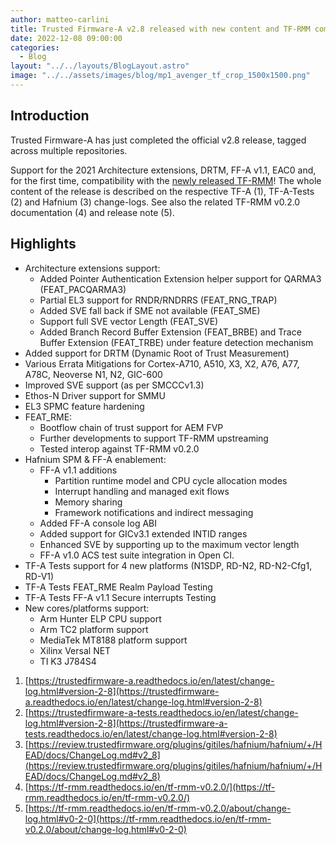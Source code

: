```yaml
---
author: matteo-carlini
title: Trusted Firmware-A v2.8 released with new content and TF-RMM compatibility!
date: 2022-12-08 09:00:00
categories:
  - Blog
layout: "../../layouts/BlogLayout.astro"
image: "../../assets/images/blog/mp1_avenger_tf_crop_1500x1500.png"
---
```


## Introduction

Trusted Firmware-A has just completed the official v2.8 release, tagged across multiple repositories.

Support for the 2021 Architecture extensions, DRTM, FF-A v1.1, EAC0 and, for the first time, compatibility with the [newly released TF-RMM](https://www.webwire.com/ViewPressRel.asp?aId=297328)!
The whole content of the release is described on the respective TF-A (1), TF-A-Tests (2) and Hafnium (3) change-logs.
See also the related TF-RMM v0.2.0 documentation (4) and release note (5).

## Highlights

- Architecture extensions support:
  - Added Pointer Authentication Extension helper support for QARMA3 (FEAT_PACQARMA3)
  - Partial EL3 support for RNDR/RNDRRS (FEAT_RNG_TRAP)
  - Added SVE fall back if SME not available (FEAT_SME)
  - Support full SVE vector Length (FEAT_SVE)
  - Added Branch Record Buffer Extension (FEAT_BRBE) and Trace Buffer Extension (FEAT_TRBE) under feature detection mechanism
- Added support for DRTM (Dynamic Root of Trust Measurement)
- Various Errata Mitigations for Cortex-A710, A510, X3, X2, A76, A77, A78C, Neoverse N1, N2, GIC-600
- Improved SVE support (as per SMCCCv1.3)
- Ethos-N Driver support for SMMU
- EL3 SPMC feature hardening
- FEAT_RME:
  - Bootflow chain of trust support for AEM FVP
  - Further developments to support TF-RMM upstreaming
  - Tested interop against TF-RMM v0.2.0
- Hafnium SPM & FF-A enablement:
  - FF-A v1.1 additions
    - Partition runtime model and CPU cycle allocation modes
    - Interrupt handling and managed exit flows
    - Memory sharing
    - Framework notifications and indirect messaging
  - Added FF-A console log ABI
  - Added support for GICv3.1 extended INTID ranges
  - Enhanced SVE by supporting up to the maximum vector length
  - FF-A v1.0 ACS test suite integration in Open CI.
- TF-A Tests support for 4 new platforms (N1SDP, RD-N2, RD-N2-Cfg1, RD-V1)
- TF-A Tests FEAT_RME Realm Payload Testing
- TF-A Tests FF-A v1.1 Secure interrupts Testing
- New cores/platforms support:
  - Arm Hunter ELP CPU support
  - Arm TC2 platform support
  - MediaTek MT8188 platform support
  - Xilinx Versal NET
  - TI K3 J784S4

1. [https://trustedfirmware-a.readthedocs.io/en/latest/change-log.html#version-2-8](https://trustedfirmware-a.readthedocs.io/en/latest/change-log.html#version-2-8)
2. [https://trustedfirmware-a-tests.readthedocs.io/en/latest/change-log.html#version-2-8](https://trustedfirmware-a-tests.readthedocs.io/en/latest/change-log.html#version-2-8)
3. [https://review.trustedfirmware.org/plugins/gitiles/hafnium/hafnium/+/HEAD/docs/ChangeLog.md#v2_8](https://review.trustedfirmware.org/plugins/gitiles/hafnium/hafnium/+/HEAD/docs/ChangeLog.md#v2_8)
4. [https://tf-rmm.readthedocs.io/en/tf-rmm-v0.2.0/](https://tf-rmm.readthedocs.io/en/tf-rmm-v0.2.0/)
5. [https://tf-rmm.readthedocs.io/en/tf-rmm-v0.2.0/about/change-log.html#v0-2-0](https://tf-rmm.readthedocs.io/en/tf-rmm-v0.2.0/about/change-log.html#v0-2-0)
